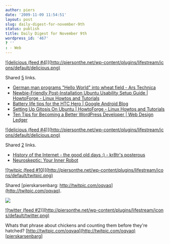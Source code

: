 ```yaml
---
author: piers
date: '2009-11-09 11:54:51'
layout: post
slug: daily-digest-for-november-9th
status: publish
title: Daily Digest for November 9th
wordpress_id: '467'
? ''
: - Web
---
```


[![delicious (feed #4)](http://piersonthe.net/wp-content/plugins/lifestream/ic
ons/default/delicious.png)](http://del.icio.us/piersk)

Shared [5](void(0);) links.

  * [German man programs "Hello World" into wheat field - Ars Technica](http://arstechnica.com/gaming/news/2007/06/german-programmer-programs-hello-world-into-wheat-field.ars)
  * [Newbie-Friendly Post-Installation Ubuntu Usability Setup Guide | HowtoForge - Linux Howtos and Tutorials](http://www.howtoforge.com/newbie-friendly-post-installation-ubuntu-usability-setup-guide)
  * [Battery life tips for the HTC Hero | Google Android Blog](http://androinica.com/2009/11/05/battery-life-tips-for-the-htc-hero/)
  * [Setting Up Gitosis On Ubuntu | HowtoForge - Linux Howtos and Tutorials](http://www.howtoforge.com/setting-up-gitosis-on-ubuntu)
  * [Ten Tips for Becoming a Better WordPress Developer | Web Design Ledger](http://webdesignledger.com/tips/wordpress-developer-tips)

[![delicious (feed #4)](http://piersonthe.net/wp-content/plugins/lifestream/ic
ons/default/delicious.png)](http://del.icio.us/piersk)

Shared [2](void(0);) links.

  * [History of the Internet - the good old days :) - kr8tr's posterous](http://kr8tr.posterous.com/history-of-the-internet-the-good-old-days)
  * [Neuroskeptic: Your Inner Robot](http://neuroskeptic.blogspot.com/2009/06/your-inner-robot.html)

[![twitpic (feed #10)](http://piersonthe.net/wp-content/plugins/lifestream/ico
ns/default/twitpic.png)](http://twitpic.com/oqvaq)

Shared [pierskarsenbarg: http://twitpic.com/oqvaq](http://twitpic.com/oqvaq).

[![](http://www.twitpic.com/show/thumb/oqvaq.jpg)](http://twitpic.com/oqvaq)

[![twitter (feed #2)](http://piersonthe.net/wp-content/plugins/lifestream/icon
s/default/twitter.png)](http://twitter.com/pierskarsenbarg/statuses/5533545019
)

Whats that phrase about chickens and counting them before they're hatched?
[http://twitpic.com/oqvaq](http://twitpic.com/oqvaq)
[[pierskarsenbarg](http://twitter.com/pierskarsenbarg/statuses/5533545019)]

